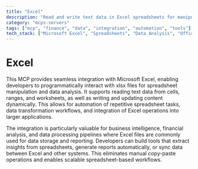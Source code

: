 ```yaml
---
title: "Excel"
description: "Read and write text data in Excel spreadsheets for manipulation and analysis tasks through MCP integration."
category: "mcps-servers"
tags: ["mcp", "finance", "data", "integration", "automation", "tools"]
tech_stack: ["Microsoft Excel", "Spreadsheets", "Data Analysis", "Office Automation", "xlsx"]
---
```


# Excel

This MCP provides seamless integration with Microsoft Excel, enabling developers to programmatically interact with xlsx files for spreadsheet manipulation and data analysis. It supports reading text data from cells, ranges, and worksheets, as well as writing and updating content dynamically. This allows for automation of repetitive spreadsheet tasks, data transformation workflows, and integration of Excel operations into larger applications.

The integration is particularly valuable for business intelligence, financial analysis, and data processing pipelines where Excel files are commonly used for data storage and reporting. Developers can build tools that extract insights from spreadsheets, generate reports automatically, or sync data between Excel and other systems. This eliminates manual copy-paste operations and enables scalable spreadsheet-based workflows.
